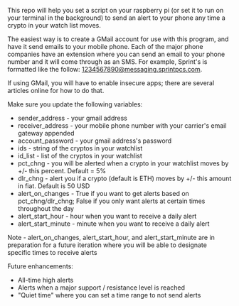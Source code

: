 This repo will help you set a script on your raspberry pi (or set it to run on your terminal in the background) to send an alert to your phone any time a crypto in your watch list moves.

The easiest way is to create a GMail account for use with this program, and have it send emails to your mobile phone. Each of the major phone companies have an extension where you can send an email to your phone number and it will come through as an SMS. For example, Sprint's is formatted like the follow: 1234567890@messaging.sprintpcs.com.

If using GMail, you will have to enable insecure apps; there are several articles online for how to do that.

Make sure you update the following variables:
* sender_address - your gmail address
* receiver_address - your mobile phone number with your carrier's email gateway appended
* account_password - your gmail address's password
* ids - string of the cryptos in your watchlist
* id_list - list of the cryptos in your watchlist
* pct_chng - you will be alerted when a crypto in your watchlist moves by +/- this percent. Default = 5%
* dlr_chng - alert you if a crypto (default is ETH) moves by +/- this amount in fiat. Default is 50 USD
* alert_on_changes - True if you want to get alerts based on pct_chng/dlr_chng; False if you only want alerts at certain times throughout the day
* alert_start_hour - hour when you want to receive a daily alert
* alert_start_minute - minute when you want to receive a daily alert

Note - alert_on_changes, alert_start_hour, and alert_start_minute are in preparation for a future iteration where you will be able to designate specific times to receive alerts


Future enhancements:
* All-time high alerts
* Alerts when a major support / resistance level is reached
* "Quiet time" where you can set a time range to not send alerts
